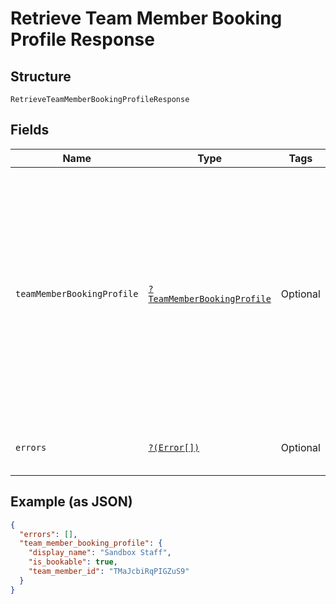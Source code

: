 
# Retrieve Team Member Booking Profile Response

## Structure

`RetrieveTeamMemberBookingProfileResponse`

## Fields

| Name | Type | Tags | Description | Getter | Setter |
|  --- | --- | --- | --- | --- | --- |
| `teamMemberBookingProfile` | [`?TeamMemberBookingProfile`](/doc/models/team-member-booking-profile.md) | Optional | The booking profile of a seller's team member, including the team member's ID, display name, description and whether the team member can be booked as a service provider. | getTeamMemberBookingProfile(): ?TeamMemberBookingProfile | setTeamMemberBookingProfile(?TeamMemberBookingProfile teamMemberBookingProfile): void |
| `errors` | [`?(Error[])`](/doc/models/error.md) | Optional | Errors that occurred during the request. | getErrors(): ?array | setErrors(?array errors): void |

## Example (as JSON)

```json
{
  "errors": [],
  "team_member_booking_profile": {
    "display_name": "Sandbox Staff",
    "is_bookable": true,
    "team_member_id": "TMaJcbiRqPIGZuS9"
  }
}
```

